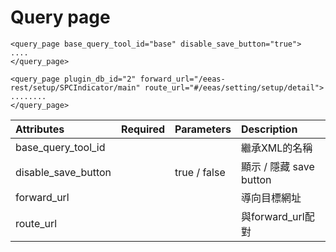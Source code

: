 # Query page

```markup
<query_page base_query_tool_id="base" disable_save_button="true">
....
</query_page>
```

```markup
<query_page plugin_db_id="2" forward_url="/eeas-rest/setup/SPCIndicator/main" route_url="#/eeas/setting/setup/detail">
........
</query_page>
```

| Attributes | Required | Parameters | Description |
| :--- | :--- | :--- | :--- |
| base\_query\_tool\_id |  |  | 繼承XML的名稱 |
| disable\_save\_button |  | true / false | 顯示 / 隱藏 save button |
| forward\_url |  |  | 導向目標網址 |
| route\_url |  |  | 與forward\_url配對 |

